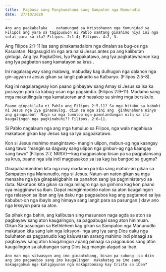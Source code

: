```yaml
---
title:  Pagbasa sang Panghunahuna sang Sampaton nga Manunudlo
date:  27/10/2020
---
```


`Ano ang pagkabalaka	nahanungod sa Kristohanon nga Komunidad sa Filipos ang yara sa tagipusuon ni Pablo samtang ginahimo niya ini nga sulat para sa ila? Filipos. 2:1–4; Filipos. 4:2, 3.`

Ang Filipos 2:1-11  Isa sang pinakamadalom nga dinalan  sa bug-os nga Kasulatan. Nagasugid ini nga ara na si Jesus antes pa ang kalibutan gintuga,  Ang Iya  PagkaDios, Iya Pagpakatawo, ang Iya pagkatawhanon kag  ang Iya pagbaton sang kamatayon sa krus .

Ini nagalaragway sang malawig, mabudlay kag dulhugon nga dalanon  nga gin-agyan ni Jesus gikan sa langit pakadto sa Kalbaryo.  (Filipos 2:5–8).

Kag ini nagalaragway kon paano ginbayaw sang Amay si Jesus sa isa ka posisyon para sa kabug-usan nga pagsimba.  (Filipos 2:9–11). Madamo sang mga makatilingala nga kamatuoran and nasakop sa sining mga bersikulo.

`Paano ginpakilala ni Pablo ang Filipos 2:5-11? Sa mga hitabo sa kabuhi ni Jesus nga iya ginasaulog, diin sa mga sini ang  ginhunahuna ninyo ang ginapaabot  Niya sa mga tumoloo nga pamalandungan nila sa ila kaugalingon nga pagkinabuhi?? Filipos. 2:6–11.`

Si Pablo nagalaum nga ang mga tumuluo sa Filipos, nga wala nagahiusa  makatuon gikan kay Jesus kag sa Iya pagpakatawo.

Kon si Jesus mahimo mangintawo- mangin ulipon, mabun-ag nga kaangay sang tawo “mangin sa dagway sang ulipon nga ginbun-ag nga kaangay sang tawo” (Filipos 2:7, NRSV)—kag magpasakop bisan pa sa pagpalansang sa krus, paano nga sila indi magpasakop sa isa kag isa bangod sa gugma?

Ginapahanumdom   kita nga may madamo pa kita sang matun-an gikan sa Sampaton nga Manunudlo, nga si Jesus. Natun-an naton gikan sa mga mensahe nga iya ginapakigbahin sa panahon sang iya pagministeryo sa duta. Nakatuon kita gikan sa mga milagro nga iya ginhimo kag kon paano sya magginawi sa iban.  Dapat manginmodelo naton sa aton kaugalingon nga relasyon sa iban ang Iya daku nga pagpaubos kag ang pagtamod sa Iya kabubut-on nga ibaylo  ang himaya sang langit para sa pasungan ( daw ano nga leksyon para sa aton.

Sa pihak nga bahin, ang kalibutan sing masunson naga agda sa aton sa pagbayaw sang aton kaugalingon, sa pagpabugal sang aton hinimuan. Gikan Sa pasungan sa Bethlehem kag gikan sa Sampaton nga Manunudlo makatuon kita sang lain nga leksyon- nga ang Iya sang Dios daku nga buluhaton sa pagpanudlo kag kaluwasan sarang mahimo indi pinaagi sa pagbayaw sang aton kaugalingon apang pinaagi sa pagpaubos sang aton kaugalingon sa atubangan sang Dios kag mangin alagad sa iban.

`Ano man nga sitwasyon ang imo ginaatubang, bisan pa subong ,sa diin ang imo pagpaubos sang imo kaugalingon  makahatag sa imo sang makagagahum nga kahigayunan nga makapabanaag kay Cristo sa iban?`